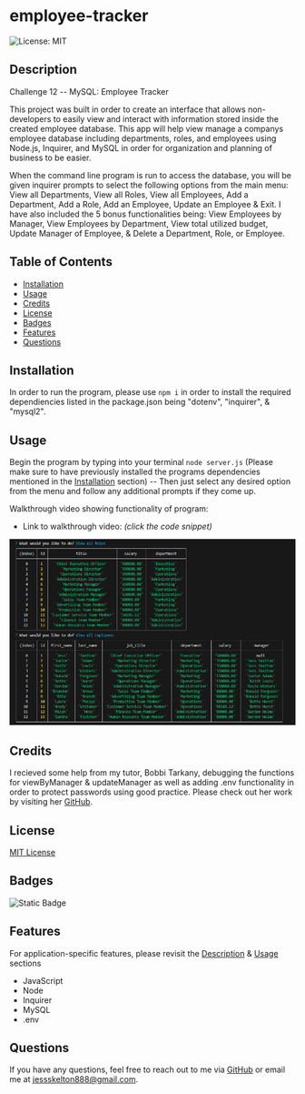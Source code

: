 # employee-tracker
![License: MIT](https://img.shields.io/badge/License-MIT-yellow.svg)

## Description
Challenge 12 -- MySQL: Employee Tracker

This project was built in order to create an interface that allows non-developers to easily view and interact with information stored inside the created employee database. This app will help view manage a companys employee database including departments, roles, and employees using Node.js, Inquirer, and MySQL in order for organization and planning of business to be easier.  

When the command line program is run to access the database, you will be given inquirer prompts to select the following options from the main menu: View all Departments, View all Roles, View all Employees, Add a Department, Add a Role, Add an Employee, Update an Employee & Exit. I have also included the 5 bonus functionalities being: View Employees by Manager, View Employees by Department, View total utilized budget, Update Manager of Employee, & Delete a Department, Role, or Employee.

## Table of Contents

- [Installation](#installation)
- [Usage](#usage)
- [Credits](#credits)
- [License](#license)
- [Badges](#badges)
- [Features](#features)
- [Questions](#questions)

## Installation

In order to run the program, please use `npm i` in order to install the required dependiencies listed in the package.json being "dotenv", "inquirer", & "mysql2".

## Usage

Begin the program by typing into your terminal `node server.js` (Please make sure to have previously installed the programs dependencies mentioned in the [Installation](#installation) section) -- Then just select any desired option from the menu and follow any additional prompts if they come up.

Walkthrough video showing functionality of program:
* Link to walkthrough video: *(click the code snippet)*

[![Screenshot of code snippet](./EmployeeTrackerClip.png)](https://watch.screencastify.com/v/rR2gutq4RrE6lVeuCYAY "Walkthrough Video")

## Credits

I recieved some help from my tutor, Bobbi Tarkany, debugging the functions for viewByManager & updateManager as well as adding .env functionality in order to protect passwords using good practice. Please check out her work by visiting her [GitHub]().

## License

[MIT License](https://opensource.org/licenses/MIT)

## Badges

![Static Badge](https://img.shields.io/badge/thank_you-for_visiting-purple)

## Features

For application-specific features, please revisit the [Description](#description) & [Usage](#usage) sections

* JavaScript
* Node
* Inquirer
* MySQL
* .env

## Questions

If you have any questions, feel free to reach out to me via [GitHub](https://github.com/jskelly8/) or email me at jessskelton888@gmail.com.